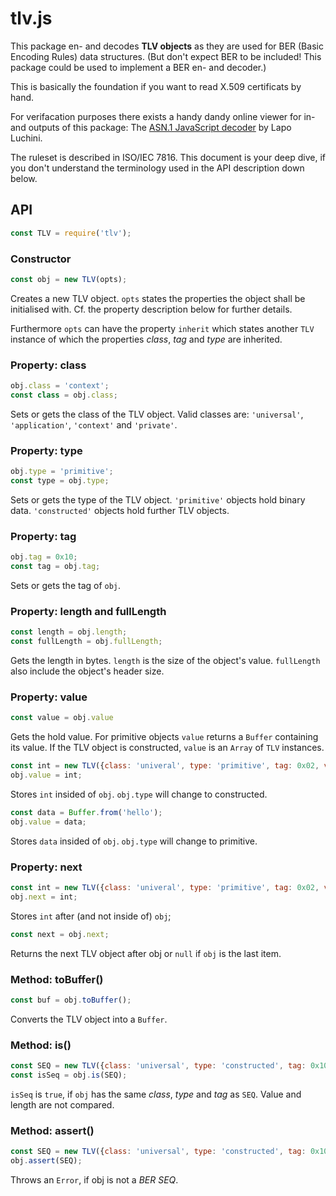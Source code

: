 # tlv.js

This package en- and decodes **TLV objects** as they are used for BER (Basic Encoding Rules) data structures. (But don't expect BER to be included! This package could be used to implement a BER en- and decoder.)

This is basically the foundation if you want to read X.509 certificats by hand.

For verifacation purposes there exists a handy dandy online viewer for in- and outputs of this package: The [ASN.1 JavaScript decoder](https://lapo.it/asn1js/) by Lapo Luchini.

The ruleset is described in ISO/IEC 7816. This document is your deep dive, if you don't understand the terminology used in the API description down below.


## API

```js
const TLV = require('tlv');
```

### Constructor

```js
const obj = new TLV(opts);
```

Creates a new TLV object. `opts` states the properties the object shall be initialised with. Cf. the property description below for further details.

Furthermore `opts` can have the property `inherit` which states another `TLV` instance of which the properties *class*, *tag* and *type* are inherited.


### Property: class

```js
obj.class = 'context';
const class = obj.class;
```

Sets or gets the class of the TLV object. Valid classes are: `'universal'`, `'application'`, `'context'` and `'private'`.


### Property: type

```js
obj.type = 'primitive';
const type = obj.type;
```

Sets or gets the type of the TLV object. `'primitive'` objects hold binary data. `'constructed'` objects hold further TLV objects.


### Property: tag

```js
obj.tag = 0x10;
const tag = obj.tag;
```

Sets or gets the tag of `obj`.


### Property: length and fullLength

```js
const length = obj.length;
const fullLength = obj.fullLength;
```

Gets the length in bytes. `length` is the size of the object's value. `fullLength` also include the object's header size.


### Property: value

```js
const value = obj.value
```

Gets the hold value. For primitive objects `value` returns a `Buffer` containing its value. If the TLV object is constructed, `value` is an `Array` of `TLV` instances.

```js
const int = new TLV({class: 'univeral', type: 'primitive', tag: 0x02, value: 0x42});
obj.value = int;
```

Stores `int` insided of `obj`. `obj.type` will change to constructed.

```js
const data = Buffer.from('hello');
obj.value = data;
```

Stores `data` insided of `obj`. `obj.type` will change to primitive.


### Property: next

```js
const int = new TLV({class: 'univeral', type: 'primitive', tag: 0x02, value: 0x42});
obj.next = int;
```

Stores `int` after (and not inside of) `obj`;

```js
const next = obj.next;
```

Returns the next TLV object after obj or `null` if `obj` is the last item.


### Method: toBuffer()

```js
const buf = obj.toBuffer();
```

Converts the TLV object into a `Buffer`.


### Method: is()

```js
const SEQ = new TLV({class: 'universal', type: 'constructed', tag: 0x10});
const isSeq = obj.is(SEQ);
```

`isSeq` is `true`, if `obj` has the same *class*, *type* and *tag* as `SEQ`. Value and length are not compared.


### Method: assert()

```js
const SEQ = new TLV({class: 'universal', type: 'constructed', tag: 0x10});
obj.assert(SEQ);
```

Throws an `Error`, if obj is not a *BER SEQ*.
